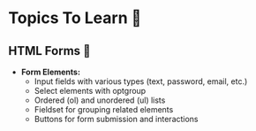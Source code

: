 # Topics To Learn 🌟

## HTML Forms 📝
- **Form Elements:**
  - Input fields with various types (text, password, email, etc.)
  - Select elements with optgroup
  - Ordered (ol) and unordered (ul) lists
  - Fieldset for grouping related elements
  - Buttons for form submission and interactions

